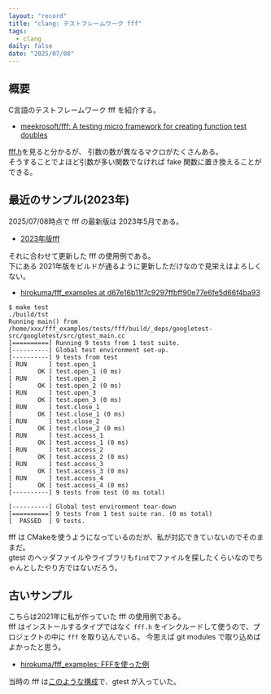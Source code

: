 ```yaml
---
layout: "record"
title: "clang: テストフレームワーク fff"
tags:
  - clang
daily: false
date: "2025/07/08"
---
```


## 概要

C言語のテストフレームワーク fff を紹介する。

* [meekrosoft/fff: A testing micro framework for creating function test doubles](https://github.com/meekrosoft/fff)

[fff.h](https://github.com/meekrosoft/fff/blob/master/fff.h)を見ると分かるが、
引数の数が異なるマクロがたくさんある。  
そうすることでよほど引数が多い関数でなければ fake 関数に置き換えることができる。

## 最近のサンプル(2023年)

2025/07/08時点で fff の最新版は 2023年5月である。

* [2023年版fff](https://github.com/meekrosoft/fff/tree/5111c61e1ef7848e3afd3550044a8cf4405f4199)

それに合わせて更新した fff の使用例である。  
下にある 2021年版をビルドが通るように更新しただけなので見栄えはよろしくない。

* [hirokuma/fff_examples at d67e16b11f7c9297ffbff90e77e6fe5d66f4ba93](https://github.com/hirokuma/fff_examples/tree/d67e16b11f7c9297ffbff90e77e6fe5d66f4ba93)

```console
$ make test
./build/tst
Running main() from /home/xxx/fff_examples/tests/fff/build/_deps/googletest-src/googletest/src/gtest_main.cc
[==========] Running 9 tests from 1 test suite.
[----------] Global test environment set-up.
[----------] 9 tests from test
[ RUN      ] test.open_1
[       OK ] test.open_1 (0 ms)
[ RUN      ] test.open_2
[       OK ] test.open_2 (0 ms)
[ RUN      ] test.open_3
[       OK ] test.open_3 (0 ms)
[ RUN      ] test.close_1
[       OK ] test.close_1 (0 ms)
[ RUN      ] test.close_2
[       OK ] test.close_2 (0 ms)
[ RUN      ] test.access_1
[       OK ] test.access_1 (0 ms)
[ RUN      ] test.access_2
[       OK ] test.access_2 (0 ms)
[ RUN      ] test.access_3
[       OK ] test.access_3 (0 ms)
[ RUN      ] test.access_4
[       OK ] test.access_4 (0 ms)
[----------] 9 tests from test (0 ms total)

[----------] Global test environment tear-down
[==========] 9 tests from 1 test suite ran. (0 ms total)
[  PASSED  ] 9 tests.
```

fff は CMakeを使うようになっているのだが、私が対応できていないのでそのままだ。  
gtest のヘッダファイルやライブラリも`find`でファイルを探したくらいなのでちゃんとしたやり方ではないだろう。

## 古いサンプル

こちらは2021年に私が作っていた fff の使用例である。  
fff はインストールするタイプではなく `fff.h` をインクルードして使うので、プロジェクトの中に `fff` を取り込んでいる。
今思えば git modules で取り込めばよかったと思う。

* [hirokuma/fff_examples: FFFを使った例](https://github.com/hirokuma/fff_examples/tree/6d2acba6a3e9564114e2bc8c2654ce0b77a03587)

当時の fff は[このような構成](https://github.com/meekrosoft/fff/tree/7e09f07e5b262b1cc826189dc5057379e40ce886)で、gtest が入っていた。
